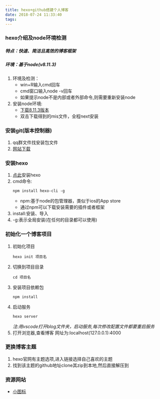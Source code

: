 ```yaml
---
title: hexo+github搭建个人博客
date: 2018-07-24 11:33:40
tags:
---
```

### hexo介绍及node环境检测
##### 特点：快速、简洁且高效的博客框架
##### 环境：基于node(v8.11.3)
1. 环境及检测：
	- win+R输入cmd回车
	- cmd窗口输入node -v回车
	- 如果提示node不是内部或者外部命令,则需要重新安装node
2. 安装node环境:
	- [下载8.11.3版本](https://nodejs.org/zh-cn/)
	- 双击下载得到的mis文件，全程next安装

### 安装git(版本控制器)
1. qq群文件找安装包文件
2. [网站下载](https://git-scm.com/download/win)
    
### 安装hexo
1. [点此](https://hexo.io/zh-cn/)安装hexo
2. cmd命令:
	```
	npm install hexo-cli -g
	```
	- npm:基于node的包管理器，类似于ios的App store
	- 通过npm可以下载安装需要的插件或者框架
3. install:安装、导入
4. -g:表示全局安装(在任何的目录都可以使用)

### 初始化一个博客项目
1. 初始化项目 
	```
	hexo init 项目名
	```
2. 切换到项目目录 
	```
    cd 项目名
    ```
3. 安装项目依赖包
	```
    npm install
	```
4. 启动服务
	```
    hexo server
    ```
	*注:用vscode打开blog文件夹，启动服务,每次修改配置文件都要重启服务*
5. 打开浏览器,查看博客
	网址为:localhost(127.0.0.1):4000

### 更换博客主题
1. hexo官网有主题选项,进入链接选择自己喜欢的主题
2. 找到该主题的github地址clone其zip到本地,然后直接解压到 

### 资源网站
- [小图标](http://www.easyicon.net)